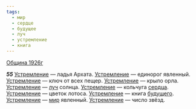 ```yaml
---
tags:
  - мир
  - сердце
  - будущее
  - луч
  - устремление
  - книга
---
```


[Община 1926г](https://127.0.0.1:4002/agni/1926)

___55___
[Устремление](../../../tags/#устремление) — ладья Архата. [Устремление](../../../tags/#устремление) — единорог явленный. [Устремление](../../../tags/#устремление) — ключ от всех пещер. [Устремление](../../../tags/#устремление) — крыло орла. [Устремление](../../../tags/#устремление) — [луч](../../../tags/#луч) солнца. [Устремление](../../../tags/#устремление) — кольчуга [сердца](../../../tags/#сердце). [Устремление](../../../tags/#устремление) — цветок лотоса. [Устремление](../../../tags/#устремление) — книга [будущего](../../../tags/#будущее). [Устремление](../../../tags/#устремление) — [мир](../../../tags/#мир) явленный. [Устремление](../../../tags/#устремление) — число звёзд.   


